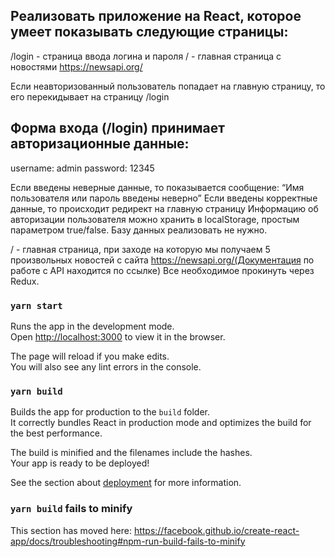 ## Реализовать приложение на React, которое умеет показывать следующие страницы:

/login - страница ввода логина и пароля
/ - главная страница с новостями https://newsapi.org/

Если неавторизованный пользователь попадает на главную страницу, то его перекидывает на страницу /login

## Форма входа (/login) принимает авторизационные данные:

username: admin
password: 12345

Если введены неверные данные, то показывается сообщение: “Имя пользователя или пароль введены неверно”
Если введены корректные данные, то происходит редирект на главную страницу
Информацию об авторизации пользователя можно хранить в localStorage, простым параметром true/false. Базу данных реализовать не нужно.

/ - главная страница, при заходе на которую мы получаем 5 произвольных новостей с сайта https://newsapi.org/(Документация по работе с API находится по ссылке)
Все необходимое прокинуть через Redux.

### `yarn start`

Runs the app in the development mode.<br />
Open [http://localhost:3000](http://localhost:3000) to view it in the browser.

The page will reload if you make edits.<br />
You will also see any lint errors in the console.

### `yarn build`

Builds the app for production to the `build` folder.<br />
It correctly bundles React in production mode and optimizes the build for the best performance.

The build is minified and the filenames include the hashes.<br />
Your app is ready to be deployed!

See the section about [deployment](https://facebook.github.io/create-react-app/docs/deployment) for more information.

### `yarn build` fails to minify

This section has moved here: https://facebook.github.io/create-react-app/docs/troubleshooting#npm-run-build-fails-to-minify
